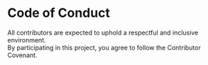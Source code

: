 # Code of Conduct

All contributors are expected to uphold a respectful and inclusive environment.  
By participating in this project, you agree to follow the Contributor Covenant.
